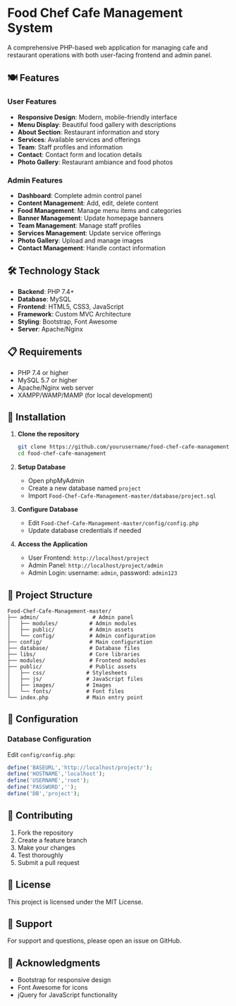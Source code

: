 # Food Chef Cafe Management System

A comprehensive PHP-based web application for managing cafe and restaurant operations with both user-facing frontend and admin panel.

## 🍽️ Features

### User Features
- **Responsive Design**: Modern, mobile-friendly interface
- **Menu Display**: Beautiful food gallery with descriptions
- **About Section**: Restaurant information and story
- **Services**: Available services and offerings
- **Team**: Staff profiles and information
- **Contact**: Contact form and location details
- **Photo Gallery**: Restaurant ambiance and food photos

### Admin Features
- **Dashboard**: Complete admin control panel
- **Content Management**: Add, edit, delete content
- **Food Management**: Manage menu items and categories
- **Banner Management**: Update homepage banners
- **Team Management**: Manage staff profiles
- **Services Management**: Update service offerings
- **Photo Gallery**: Upload and manage images
- **Contact Management**: Handle contact information

## 🛠️ Technology Stack

- **Backend**: PHP 7.4+
- **Database**: MySQL
- **Frontend**: HTML5, CSS3, JavaScript
- **Framework**: Custom MVC Architecture
- **Styling**: Bootstrap, Font Awesome
- **Server**: Apache/Nginx

## 📋 Requirements

- PHP 7.4 or higher
- MySQL 5.7 or higher
- Apache/Nginx web server
- XAMPP/WAMP/MAMP (for local development)

## 🚀 Installation

1. **Clone the repository**
   ```bash
   git clone https://github.com/yourusername/food-chef-cafe-management.git
   cd food-chef-cafe-management
   ```

2. **Setup Database**
   - Open phpMyAdmin
   - Create a new database named `project`
   - Import `Food-Chef-Cafe-Management-master/database/project.sql`

3. **Configure Database**
   - Edit `Food-Chef-Cafe-Management-master/config/config.php`
   - Update database credentials if needed

4. **Access the Application**
   - User Frontend: `http://localhost/project`
   - Admin Panel: `http://localhost/project/admin`
   - Admin Login: username: `admin`, password: `admin123`

## 📁 Project Structure

```
Food-Chef-Cafe-Management-master/
├── admin/                 # Admin panel
│   ├── modules/          # Admin modules
│   ├── public/           # Admin assets
│   └── config/           # Admin configuration
├── config/               # Main configuration
├── database/             # Database files
├── libs/                 # Core libraries
├── modules/              # Frontend modules
├── public/               # Public assets
│   ├── css/             # Stylesheets
│   ├── js/              # JavaScript files
│   ├── images/          # Images
│   └── fonts/           # Font files
└── index.php            # Main entry point
```

## 🔧 Configuration

### Database Configuration
Edit `config/config.php`:
```php
define('BASEURL','http://localhost/project/');
define('HOSTNAME','localhost');
define('USERNAME','root');
define('PASSWORD','');
define('DB','project');
```

## 👥 Contributing

1. Fork the repository
2. Create a feature branch
3. Make your changes
4. Test thoroughly
5. Submit a pull request

## 📝 License

This project is licensed under the MIT License.

## 🤝 Support

For support and questions, please open an issue on GitHub.

## 🙏 Acknowledgments

- Bootstrap for responsive design
- Font Awesome for icons
- jQuery for JavaScript functionality
